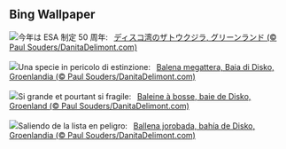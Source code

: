 ## Bing Wallpaper
![](https://www.bing.com/th?id=OHR.GreenlandHumpback_JA-JP1574725222_UHD.jpg&w=1000)今年は ESA 制定 50 周年:&nbsp;&ensp;[ディスコ湾のザトウクジラ, グリーンランド (© Paul Souders/DanitaDelimont.com)](https://www.bing.com/th?id=OHR.GreenlandHumpback_JA-JP1574725222_UHD.jpg)
<br><br/>
![](https://www.bing.com/th?id=OHR.GreenlandHumpback_IT-IT6047849263_UHD.jpg&w=1000)Una specie in pericolo di estinzione:&nbsp;&ensp;[Balena megattera, Baia di Disko, Groenlandia (© Paul Souders/DanitaDelimont.com)](https://www.bing.com/th?id=OHR.GreenlandHumpback_IT-IT6047849263_UHD.jpg)
<br><br/>
![](https://www.bing.com/th?id=OHR.GreenlandHumpback_FR-FR5304393284_UHD.jpg&w=1000)Si grande et pourtant si fragile:&nbsp;&ensp;[Baleine à bosse, baie de Disko, Groenland (© Paul Souders/DanitaDelimont.com)](https://www.bing.com/th?id=OHR.GreenlandHumpback_FR-FR5304393284_UHD.jpg)
<br><br/>
![](https://www.bing.com/th?id=OHR.GreenlandHumpback_ES-ES6074840810_UHD.jpg&w=1000)Saliendo de la lista en peligro:&nbsp;&ensp;[Ballena jorobada, bahía de Disko, Groenlandia (© Paul Souders/DanitaDelimont.com)](https://www.bing.com/th?id=OHR.GreenlandHumpback_ES-ES6074840810_UHD.jpg)
<br><br/>
